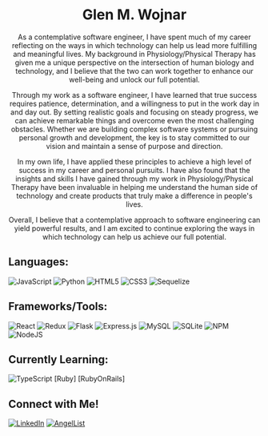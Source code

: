 <!-- ### Hi there  -->
<div align='center'>
  
<h1>
  Glen M. Wojnar
</h1>
  
   <p>
    As a contemplative software engineer, I have spent much of my career reflecting on the ways in which technology can help us lead more fulfilling and meaningful lives. My background in Physiology/Physical Therapy has given me a unique perspective on the intersection of human biology and technology, and I believe that the two can work together to enhance our well-being and unlock our full potential.

Through my work as a software engineer, I have learned that true success requires patience, determination, and a willingness to put in the work day in and day out. By setting realistic goals and focusing on steady progress, we can achieve remarkable things and overcome even the most challenging obstacles. Whether we are building complex software systems or pursuing personal growth and development, the key is to stay committed to our vision and maintain a sense of purpose and direction.

In my own life, I have applied these principles to achieve a high level of success in my career and personal pursuits. I have also found that the insights and skills I have gained through my work in Physiology/Physical Therapy have been invaluable in helping me understand the human side of technology and create products that truly make a difference in people's lives.

Overall, I believe that a contemplative approach to software engineering can yield powerful results, and I am excited to continue exploring the ways in which technology can help us achieve our full potential.
   <p>
</div>


## Languages:
![JavaScript](https://img.shields.io/badge/javascript-%23323330.svg?style=for-the-badge&logo=javascript&logoColor=%23F7DF1E)
![Python](https://img.shields.io/badge/python-3670A0?style=for-the-badge&logo=python&logoColor=ffdd54)
![HTML5](https://img.shields.io/badge/html5-%23E34F26.svg?style=for-the-badge&logo=html5&logoColor=white)
![CSS3](https://img.shields.io/badge/css3-%231572B6.svg?style=for-the-badge&logo=css3&logoColor=white)
![Sequelize](https://img.shields.io/badge/Sequelize-52B0E7?style=for-the-badge&logo=Sequelize&logoColor=white)


## Frameworks/Tools:
![React](https://img.shields.io/badge/react-%2320232a.svg?style=for-the-badge&logo=react&logoColor=%2361DAFB)
![Redux](https://img.shields.io/badge/redux-%23593d88.svg?style=for-the-badge&logo=redux&logoColor=white)
![Flask](https://img.shields.io/badge/flask-%23000.svg?style=for-the-badge&logo=flask&logoColor=white)
![Express.js](https://img.shields.io/badge/express.js-%23404d59.svg?style=for-the-badge&logo=express&logoColor=%2361DAFB)
![MySQL](https://img.shields.io/badge/mysql-%2300f.svg?style=for-the-badge&logo=mysql&logoColor=white)
![SQLite](https://img.shields.io/badge/sqlite-%2307405e.svg?style=for-the-badge&logo=sqlite&logoColor=white)
![NPM](https://img.shields.io/badge/NPM-%23000000.svg?style=for-the-badge&logo=npm&logoColor=white)
![NodeJS](https://img.shields.io/badge/node.js-6DA55F?style=for-the-badge&logo=node.js&logoColor=white)

## Currently Learning:
![TypeScript](https://shields.io/badge/TypeScript-3178C6?logo=TypeScript&logoColor=FFF&style=flat-square)
[Ruby]
[RubyOnRails]


## Connect with Me!
<a href="https://www.linkedin.com/in/glen-wojnar-74449b269/" target="_blank">![LinkedIn](https://img.shields.io/badge/linkedin-%230077B5.svg?style=for-the-badge&logo=linkedin&logoColor=white)</a>
<a href="https://angel.co/u/glen-wojnar" target="_blank">![AngelList](https://img.shields.io/badge/AngelList-%23D4D4D4.svg?style=for-the-badge&logo=AngelList&logoColor=black)</a>
